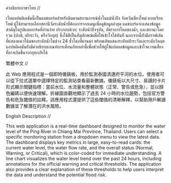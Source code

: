 คำอธิบายภาษาไทย //

เว็บแอปพลิเคชันนี้เป็นแดชบอร์ดสำหรับติดตามสถานการณ์น้ำในแม่น้ำปิง จังหวัดเชียงใหม่ แบบเรียลไทม์ ผู้ใช้สามารถเลือกสถานีวัดระดับน้ำที่ต้องการจากเมนูเพื่อดูข้อมูลล่าสุด แดชบอร์ดจะแสดงข้อมูลสำคัญในรูปแบบการ์ดที่อ่านง่าย ประกอบด้วย: ระดับน้ำปัจจุบัน, อัตราการไหลของน้ำ, และสถานะโดยรวม (ปกติ, เฝ้าระวัง, หรือวิกฤต) ซึ่งใช้สีเป็นสัญลักษณ์เพื่อให้เข้าใจได้ทันที นอกจากนี้ยังมีกราฟเส้นที่แสดงแนวโน้มของระดับน้ำในช่วง 24 ชั่วโมงที่ผ่านมา พร้อมเส้นแสดงระดับเฝ้าระวังและระดับวิกฤต แอปพลิเคชันยังมีคำอธิบายเกณฑ์การเตือนภัยเหล่านี้เพื่อช่วยให้ผู้ใช้แปลผลข้อมูลและเข้าใจความเสี่ยงที่อาจเกิดขึ้นจากอุทกภัยได้

繁體中文 //

此 Web 應用程式是一個即時儀錶板，用於監測泰國清邁府平河的水位。使用者可以從下拉式選單中選擇特定的監測站查看最新數據。儀錶板以大尺寸、易讀的卡片形式顯示關鍵指標：當前水位、水流量和整體狀態（正常、警告或危急），並以顏色編碼以便快速理解。折線圖直觀地顯示了過去 24 小時的水位趨勢，包括官方警告和危急閾值的註釋。該應用程式還提供了這些閾值的清晰解釋，以幫助用戶解讀數據並了解潛在的洪水風險。

English Description //

This web application is a real-time dashboard designed to monitor the water level of the Ping River in Chiang Mai Province, Thailand. Users can select a specific monitoring station from a dropdown menu to view the latest data. The dashboard displays key metrics in large, easy-to-read cards: the current water level, the water flow rate, and the overall status (Normal, Warning, or Critical), which is color-coded for immediate understanding. A line chart visualizes the water level trend over the past 24 hours, including annotations for the official warning and critical thresholds. The application also provides a clear explanation of these thresholds to help users interpret the data and understand the potential flood risk.

